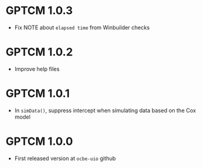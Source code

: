 # GPTCM 1.0.3

* Fix NOTE about `elapsed time` from Winbuilder checks 

# GPTCM 1.0.2

* Improve help files

# GPTCM 1.0.1

* In `simData()`, suppress intercept when simulating data based on the Cox model

# GPTCM 1.0.0

* First released version at `ocbe-uio` github

